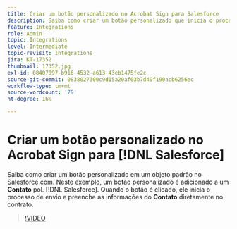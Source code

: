 ```yaml
---
title: Criar um botão personalizado no Acrobat Sign para Salesforce
description: Saiba como criar um botão personalizado que inicia o processo de envio e preenche automaticamente um contrato
feature: Integrations
role: Admin
topic: Integrations
level: Intermediate
topic-revisit: Integrations
jira: KT-17352
thumbnail: 17352.jpg
exl-id: 08407097-b916-4532-a613-43eb1475fe2c
source-git-commit: 0838027300c9d15a20af03b7d49f190acb6256ec
workflow-type: tm+mt
source-wordcount: '79'
ht-degree: 16%

---
```


# Criar um botão personalizado no Acrobat Sign para [!DNL Salesforce]

Saiba como criar um botão personalizado em um objeto padrão no Salesforce.com. Neste exemplo, um botão personalizado é adicionado a um **Contato** pol. [!DNL Salesforce]. Quando o botão é clicado, ele inicia o processo de envio e preenche as informações do **Contato** diretamente no contrato.

>[!VIDEO](https://video.tv.adobe.com/v/17352?quality=12&learn=on&hidetitle=true)
